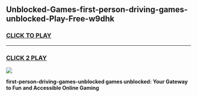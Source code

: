 
## Unblocked-Games-first-person-driving-games-unblocked-Play-Free-w9dhk
<h3>
<a href="https://premium76.site?title=first-person-driving-games-unblocked&ref=21A">CLICK TO PLAY</a></h3>
<hr>

<h3>
<a href="https://premium76.site?title=first-person-driving-games-unblocked&ref=21A">CLICK 2 PLAY</a>
  
</h3>

<a href="https://premium76.site?title=first-person-driving-games-unblocked&ref=21A"><img src="https://clearcache.store/games.png"></a>


**first-person-driving-games-unblocked games unblocked: Your Gateway to Fun and Accessible Online Gaming**
